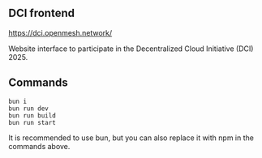 ## DCI frontend

https://dci.openmesh.network/

Website interface to participate in the Decentralized Cloud Initiative (DCI) 2025.

## Commands

```
bun i
bun run dev
bun run build
bun run start
```

It is recommended to use bun, but you can also replace it with npm in the commands above.

